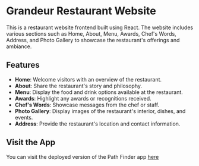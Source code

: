 # Grandeur Restaurant Website

This is a restaurant website frontend built using React. The website includes various sections such as Home, About, Menu, Awards, Chef's Words, Address, and Photo Gallery to showcase the restaurant's offerings and ambiance.


## Features
- **Home**: Welcome visitors with an overview of the restaurant.
- **About**: Share the restaurant's story and philosophy.
- **Menu**: Display the food and drink options available at the restaurant.
- **Awards**: Highlight any awards or recognitions received.
- **Chef's Words**: Showcase messages from the chef or staff.
- **Photo Gallery**: Display images of the restaurant's interior, dishes, and events.
- **Address**: Provide the restaurant's location and contact information.

## Visit the App

You can visit the deployed version of the Path Finder app [here](https://grandeur-shrey-karirias-projects.vercel.app/)